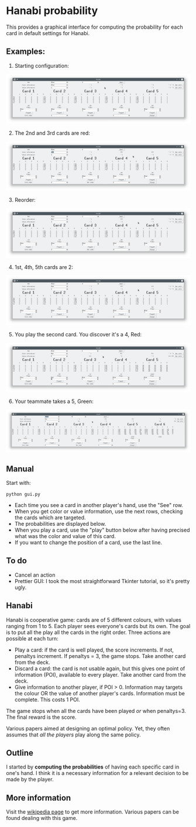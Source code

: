# Hanabi probability

This provides a graphical interface for computing the probability for each card in default settings for Hanabi.

## Examples: 

1. Starting configuration: 

![start](examples/1_start)

2. The 2nd and 3rd cards are red:

![color](examples/2_color_info)

3. Reorder: 

![reorder](examples/3_reorder)

4. 1st, 4th, 5th cards are 2:

![value](examples/4_value)

5. You play the second card. You discover it's a 4, Red: 

![played](examples/5_played)

6. Your teammate takes a 5, Green:

![seen](examples/6_seen)


## Manual

Start with: 
```
python gui.py
```

* Each time you see a card in another player's hand, use the "See" row.
* When you get color or value information, use the next rows, checking the cards which are targeted.
* The probabilities are displayed below. 
* When you play a card, use the "play" button below after having precised what was the color and value of this card.
* If you want to change the position of a card, use the last line. 

## To do
 
* Cancel an action
* Prettier GUI: I took the most straightforward Tkinter tutorial, so it's pretty ugly.

## Hanabi
Hanabi is cooperative game: cards are of 5 different colours, with values ranging from 1 to 5. Each player sees everyone's cards but its own. 
The goal is to put all the play all the cards in the right order. 
Three actions are possible at each turn: 
  * Play a card: if the card is well played, the score increments. If not, penaltys increment. If penaltys = 3, the game stops. Take another card from the deck.
  * Discard a card: the card is not usable again, but this gives one point of information (POI), available to every player. Take another card from the deck.
  * Give information to another player, if POI > 0. Information may targets the colour OR the value of another player's cards. Information must be complete. This costs 1 POI. 

The game stops when all the cards have been played *or* when penaltys=3. The final reward is the score. 

Various papers aimed at designing an optimal policy. Yet, they often assumes that *all the players* play along the same policy. 

## Outline

I started by **computing the probabilities** of having each specific card in one's hand. I think it is a necessary information for a relevant decision to be made by the player. 

## More information

Visit the [wikipedia page](https://en.wikipedia.org/wiki/Hanabi_(card_game)) to get more information. Various papers can be found dealing with this game. 
